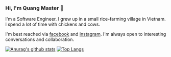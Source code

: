 ### Hi, I'm Quang Master 👋
I'm a Software Engineer. I grew up in a small rice-farming village in Vietnam. I spend a lot of time with chickens and cows.

I'm best reached via [facebook](https://www.facebook.com/m.tranminhquang) and [instagram](https://www.instagram.com/j2teamtmq). I'm always open to interesting conversations and collaboration.

[![Anurag's github stats](https://github-readme-stats.vercel.app/api?username=tranminhwang&show_icons=true&count_private=true)](https://github.com/tranminhquangg)
[![Top Langs](https://github-readme-stats.vercel.app/api/top-langs/?username=tranminhwang&layout=compact&langs_count=10)](https://github.com/tranminhquangg)

